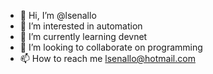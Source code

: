 - 👋 Hi, I’m @lsenallo
- 👀 I’m interested in automation
- 🌱 I’m currently learning devnet
- 💞️ I’m looking to collaborate on programming
- 📫 How to reach me lsenallo@hotmail.com

<!---
lsenallo/lsenallo is a ✨ special ✨ repository because its `README.md` (this file) appears on your GitHub profile.
You can click the Preview link to take a look at your changes.
--->
